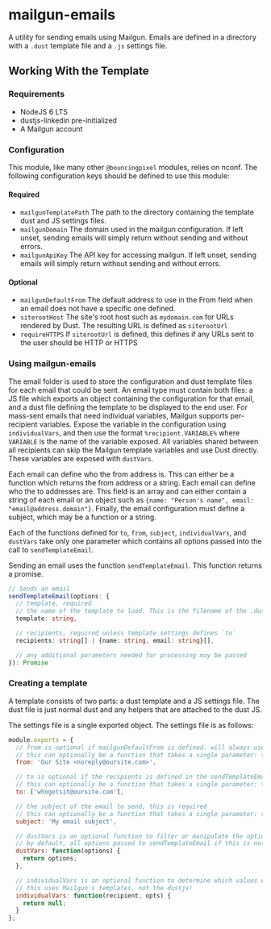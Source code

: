 # mailgun-emails

A utility for sending emails using Mailgun.
Emails are defined in a directory with a `.dust` template file and a `.js` settings file.

## Working With the Template

### Requirements

- NodeJS 6 LTS
- dustjs-linkedin pre-initialized
- A Mailgun account

### Configuration

This module, like many other `@bouncingpixel` modules, relies on nconf.
The following configuration keys should be defined to use this module:

#### Required
- `mailgunTemplatePath`
  The path to the directory containing the template dust and JS settings files.
- `mailgunDomain`
  The domain used in the mailgun configuration. If left unset, sending emails will simply return without sending and without errors.
- `mailgunApiKey`
  The API key for accessing mailgun. If left unset, sending emails will simply return without sending and without errors.

#### Optional
- `mailgunDefaultFrom`
  The default address to use in the From field when an email does not have a specific one defined.
- `siterootHost`
  The site's root host such as `mydomain.com` for URLs rendered by Dust. The resulting URL is defined as `siterootUrl`
- `requireHTTPS`
  If `siterootUrl` is defined, this defines if any URLs sent to the user should be HTTP or HTTPS

### Using mailgun-emails

The email folder is used to store the configuration and dust template files for each email that could be sent.
An email type must contain both files: a JS file which exports an object containing the configuration for that email,
and a dust file defining the template to be displayed to the end user. For mass-sent emails that need individual variables,
Mailgun supports per-recipient variables. Expose the variable in the configuration using `individualVars`, and then
use the format `%recipient.VARIABLE%` where `VARIABLE` is the name of the variable exposed. All variables shared between
all recipients can skip the Mailgun template variables and use Dust directly. These variables are exposed with `dustVars`.

Each email can define who the from address is. This can either be a function which returns the from address or a string.
Each email can define who the to addresses are. This field is an array and can either contain a string of each email or
an object such as `{name: "Person's name", email: "email@address.domain"}`.
Finally, the email configuration must define a subject, which may be a function or a string.

Each of the functions defined for `to`, `from`, `subject`, `individualVars`, and `dustVars` take only one parameter
which contains all options passed into the call to `sendTemplateEmail`.

Sending an email uses the function `sendTemplateEmail`. This function returns a promise.

```ts
// Sends an email
sendTemplateEmail(options: {
  // template, required
  // the name of the template to load. This is the filename of the .dust/.js file.
  template: string,

  // recipients, required unless template settings defines `to`
  recipients: string[] | {name: string, email: string}[],

  // any additional parameters needed for processing may be passed
}): Promise
```

### Creating a template

A template consists of two parts: a dust template and a JS settings file.
The dust file is just normal dust and any helpers that are attached to the dust JS.

The settings file is a single exported object.
The settings file is as follows:
```js
module.exports = {
  // from is optional if mailgunDefaultFrom is defined. will always use this as from if available.
  // this can optionally be a function that takes a single parameter: the options passed to sendTemplateEmail
  from: 'Our Site <noreply@oursite.com>',

  // to is optional if the recipients is defined in the sendTemplateEmail options parameter
  // this can optionally be a function that takes a single parameter: the options passed to sendTemplateEmail
  to: ['whogetsit@oursite.com'],

  // the subject of the email to send, this is required
  // this can optionally be a function that takes a single parameter: the options passed to sendTemplateEmail
  subject: 'My email subject',

  // dustVars is an optional function to filter or manipulate the options to generate variables exposed to dust
  // by default, all options passed to sendTemplateEmail if this is not defined
  dustVars: function(options) {
    return options;
  },

  // individualVars is an optional function to determine which values each recipient recieves
  // this uses Mailgun's templates, not the dustjs!
  individualVars: function(recipient, opts) {
    return null;
  }
};
```
